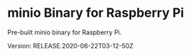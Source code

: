 # minio Binary for Raspberry Pi

Pre-built minio binary for Raspberry Pi.

Version: RELEASE.2020-06-22T03-12-50Z
